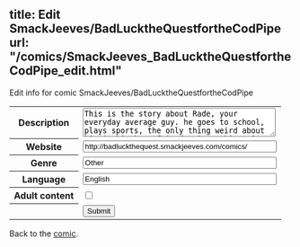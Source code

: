 title: Edit SmackJeeves/BadLucktheQuestfortheCodPipe
url: "/comics/SmackJeeves_BadLucktheQuestfortheCodPipe_edit.html"
---
Edit info for comic SmackJeeves/BadLucktheQuestfortheCodPipe

<form name="comic" action="http://gaepostmail.appspot.com/comic/" method="post">
<table class="comicinfo">
<tr>
<th>Description</th><td><textarea name="description" cols="40" rows="3">This is the story about Rade, your everyday average guy. he goes to school, plays sports, the only thing weird about him is his best friend Crimp. Things in his average life take a turn for the bizarre, when a young man with a cat show up at his door. Now all of a sudden Rade is caught up in a quest for a magical pipe that can grant a wish to anyone who asks. Not to mention the demon mercenary's following them. the closer they get to the Pipe, the darker and more entangled things become. what starts as a grand adventure, only seems to lead to Bad Luck. Updates Saturday</textarea></td>
</tr>
<tr>
<th>Website</th><td><input type="text" name="url" value="http://badluckthequest.smackjeeves.com/comics/" size="40"/></td>
</tr>
<tr>
<th>Genre</th><td><input type="text" name="genre" value="Other" size="40"/></td>
</tr>
<tr>
<th>Language</th><td><input type="text" name="language" value="English" size="40"/></td>
</tr>
<tr>
<th>Adult content</th><td><input type="checkbox" name="adult" value="adult" /></td>
</tr>
<tr>
<th></th><td>
<input type="hidden" name="comic" value="SmackJeeves_BadLucktheQuestfortheCodPipe" />
<input type="submit" name="submit" value="Submit" />
</td>
</tr>
</table>
</form>

Back to the [comic](SmackJeeves_BadLucktheQuestfortheCodPipe.html).
